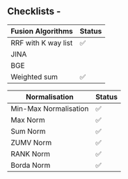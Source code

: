 ## Checklists - 

|  Fusion Algorithms | Status |    
|------------|------------|
| RRF with K way list  | ✅ | 
| JINA   |  | 
| BGE   |  | 
|  Weighted sum | ✅ | 



|  Normalisation | Status |    
|------------|------------|
| Min-Max Normalisation  | ✅ | 
| Max Norm | ✅ | 
| Sum Norm | ✅ | 
|  ZUMV Norm | ✅ | 
|  RANK Norm | ✅ | 
|  Borda Norm | ✅ | 

